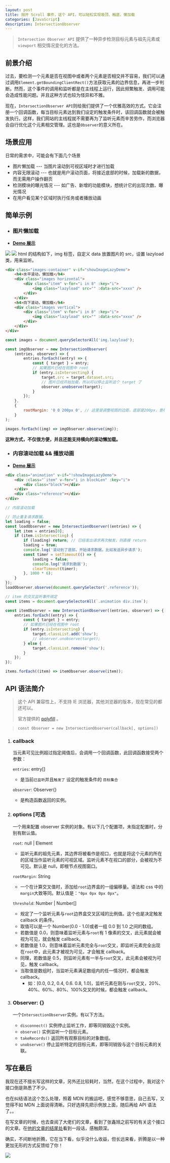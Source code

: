```yaml
---
layout: post
title: 抛开 Scroll 事件，这个 API，可以轻松实现吸顶、触底、懒加载
categories: [JavaScript]
description: IntersectionObserver
---
```


> `Intersection Observer API` 提供了一种异步检测目标元素与祖先元素或 `viewport` 相交情况变化的方法。

## 前景介绍

过去，要检测一个元素是否在视图中或者两个元素是否相交并不容易，我们可以通过调用`Element.getBoundingClientRect()`方法获取元素的边界信息，再进一步判断。然而，这个事件的调用和监听都是在主线程上运行，因此频繁触发、调用可能会造成性能问题。并且这种方式也较为怪异和不雅。

现在，`IntersectionObserver API`则给我们提供了一个优雅高效的方式。它会注册一个回调函数，每当目标元素达到我们设定的触发条件时，该回调函数就会被触发执行。这样，我们网站的主线程就不需要再为了监听元素而辛苦劳作，而浏览器会自行优化这个元素相交管理。这也是`Observer`的意义所在。

## 场景应用

日常的需求中，可能会有下面几个场景

-   图片懒加载 --- 当图片滚动到可视区域时才进行加载
-   内容无限滚动 --- 也就是用户滚动页面，将接近底部的时候，加载新的数据，而无需用户操作翻页
-   检测模块的曝光情况 --- 如广告、新增的功能模块，想统计它的出现次数、曝光情况
-   在用户看见某个区域时执行任务或者播放动画

## 简单示例

-   ### 图片懒加载
-   **<a target="_blank" href="https://bran-nie.com/Note/js/API/IntersectionObserver/?demo=imglazyload">Demo 展示</a>**

![](/images/blog/img_lazyload.png)
![](/images/blog/img_lazyload_2.png)
html 的结构如下，img 标签，自定义 data 放置图片的 src，设置 lazyload 类，用来监听。

```html
<div class="images-container" v-if="showImageLazyDemo">
    <h4>水平滚动，懒加载</h4>
    <div class="images horizontal">
        <div class="item" v-for="i in 8" :key="i">
            <img class="lazyload" src="" :data-src="xxxx" />
        </div>
    </div>
    <h4>向下滚动，懒加载</h4>
    <div class="images vertical">
        <div class="item" v-for="i in 8" :key="i">
            <img class="lazyload" src="" :data-src="xxxx" />
        </div>
    </div>
</div>
```

```javascript
const images = document.querySelectorAll('img.lazyload');

const imgObserver = new IntersectionObserver(
    (entries, observer) => {
        entries.forEach((entry) => {
            const { target } = entry;
            // 如果图片已经在视图中 root
            if (entry.isIntersecting) {
                target.src = target.dataset.src;
                // 图片已经开始加载，所以可以停止监听这个 target 了
                observer.unobserve(target);
            }
        });
    },
    {
        rootMargin: '0 0 200px 0', // 这里是调整视图的边距，底部是200px，意味着将视图向下扩张了200px。
    }
);

images.forEach((img) => imgObserver.observe(img));
```

**这种方式，不仅很方便，并且还能支持横向的滚动懒加载。**

-   ### 内容滚动加载 && 播放动画

-   **<a target="_blank" href="https://bran-nie.com/Note/js/API/IntersectionObserver/?demo=animation">Demo 展示</a>**

```html
<div class="animation" v-if="!showImageLazyDemo">
    <div :class="`item" v-for="i in blockLen" :key="i">
        <div class="block"></div>
    </div>
    <div class="reference"></div>
</div>
```

```javascript
// 内容滚动加载

// 防止重复请求数据。
let loading = false;
const loadObserver = new IntersectionObserver((entries) => {
    let item = entries[0];
    if (item.isIntersecting) {
        if (loading) return; // 已经发出请求再次触发，则直接 return
        loading = true;
        console.log('滚动到了底部，开始请求数据，比如发送异步请求');
        const timer = setTimeout(() => {
            loading = false;
            console.log('请求到数据');
            clearTimeout(timer);
        }, 1000 * 6);
    }
});
loadObserver.observe(document.querySelector('.reference'));

// item 的交叉监听事件绑定
const items = document.querySelectorAll(`.animation div.item`);

const itemObserver = new IntersectionObserver((entries, observer) => {
    entries.forEach((entry) => {
        const { target } = entry;
        // 如果图片已经在视图中 root
        if (entry.isIntersecting) {
            target.classList.add('show');
            // observer.unobserve(target);
        } else {
            target.classList.remove('show');
        }
    });
});

items.forEach((item) => itemObserver.observe(item));
```

## API 语法简介

> 这个 API 兼容性上，不支持 IE 浏览器，其他浏览器的版本，现在常见的都还可以。
>
> 官方提供的 <a href='https://github.com/w3c/IntersectionObserver/blob/main/polyfill/intersection-observer.js' target='_blank'>polyfill</a> 。

> `const Observer = new IntersectionObserver(callback[, options])`

1.  ### callback

    当元素可见比例超过指定阈值后，会调用一个回调函数，此回调函数接受两个参数：

    `entries`: entry[]

    -   是当前`已监听`并且`触发了` 设定的触发条件的 `目标集合`

    `observer`: Observer{}

    -   是构造函数返回的实例。

2.  ### options [可选

    一个用来配置 observer 实例的对象。有以下几个配置项，未指定配置时，分别有默认值。

    `root`: null | Element

    -   监听元素的祖先元素，其边界将被看作是视口，也就是将这个元素的所在的区域当作监听元素的可视区域。监听元素不在视口的部分，会被视为不可见。默认是 null，即根节点视图窗口。

    `rootMargin`: String

    -   一个在计算交叉值时，添加给`root`边界盒的一组偏移量。语法和 css 中的`margin`大致等同。默认值是：`"0px 0px 0px 0px"`。

    `threshold`: Number | Number[]

    -   规定了一个监听元素与`root`边界盒交叉区域的比例值。这个也是决定触发 callback 的条件。
    -   取值可以是一个 Number(0.0 - 1.0)或者一组 0.0 到 1.0 之间的数组。
    -   若数值是 0.0，则意味着监听元素与`root`有 1 像素的交叉，此元素就会被视为可见，就会触发 callback。
    -   若数值是 1.0，则意味着监听元素完全与`root`交叉，即监听元素完全出现在`root`中，此元素才被视为可见，才会触发 callback。
    -   同理，若数值是 0.5，则监听元素有一半与`root`交叉，此元素会被视为可见，触发 callback。
    -   当取值是数组时，当监听元素满足数组内的任一情况时，都会触发 callback。
        -   如：[0.0, 0.2, 0.4, 0.6. 0.8, 1.0]，监听元素在刚与`root`交叉，20%、40%、60%、80%、100%交叉的时候，都会触发 callback。

3.  ### Observer: {}

    一个`IntersectionObserver`实例，有以下方法。

    -   `disconnect()` 实例停止监听工作，即等同销毁这个实例。
    -   `observe()` 实例监听一个目标元素。
    -   `takeRecords()` 返回所有观察目标的对象数组。
    -   `unobserve()` 停止监听特定的目标元素，即等同销毁与这个目标元素的关联。

## 写在最后

我现在还不擅长写这样的文章，另外还比较耗时，当然，在这个过程中，我对这个接口倒是熟悉了不少。

也在纠结语法这个怎么处理，照着 MDN 的搬运吧，感觉不够意思，自己去写，又觉得不如 MDN 上面说得清晰。只好选择先把示例放上面，随后再给 API 语法了。。

在写文章的时候，也去查阅了大佬们的文章，看到了张鑫旭之前写的有关这个接口的文章。在[他的文章的结尾处](https://www.zhangxinxu.com/wordpress/2020/12/js-intersectionobserver-nav/)看到一段话，感触颇深。

确实，不间断地折腾，它在当下看，似乎没什么收益，但长远来看，折腾是以一种更加无形的方式反馈给了你！

![](/images/blog/toos_worth.png)
